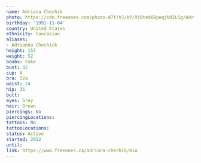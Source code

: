 ```yaml
---
name: Adriana Chechik
photo: https://cdn.freeones.com/photo-d7f/VJ/bP/XYBtebQBpeqjN92LSg/Adriana-Chechik-enjoys-a-big-black-Cock-in-her-Ass_001_teaser.jpg?c=1638733155
birthday: '1991-11-04'
country: United States
ethnicity: Caucasian
aliases:
- Adrianna Chechick
height: 157
weight: 52
boobs: Fake
bust: 32
cup: A
bra: 32a
waist: 24
hip: 36
butt:
eyes: Grey
hair: Brown
piercings: No
piercingLocations:
tattoos: No
tattooLocations:
status: Active
started: 2012
until:
link: https://www.freeones.ca/adriana-chechik/bio
---
```

